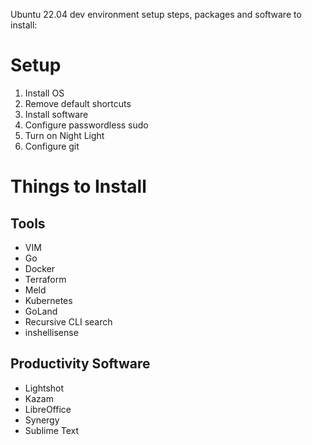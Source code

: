 Ubuntu 22.04 dev environment setup steps, packages and software to install:
# Setup
1. Install OS
2. Remove default shortcuts
3. Install software
4. Configure passwordless sudo
5. Turn on Night Light
6. Configure git

# Things to Install
## Tools
- VIM
- Go
- Docker
- Terraform
- Meld
- Kubernetes
- GoLand
- Recursive CLI search
- inshellisense

## Productivity Software
- Lightshot
- Kazam
- LibreOffice
- Synergy
- Sublime Text
